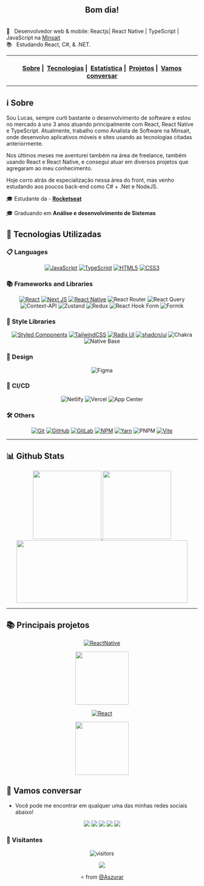 <h2 align="center">Bom dia!</h2>


 <br/> :purple_heart: &nbsp; Desenvolvedor web & mobile: Reactjs| React Native | TypeScript | JavaScript na [Minsait](https://www.minsait.com/pt)
 <br/> 📚 &nbsp; Estudando React, C#, & .NET.
 <br/>



___

<h3 align="center">
 <a href="#information_source-sobre">Sobre</a>&nbsp;|&nbsp;
 <a href="#rocket-tecnologias-utilizadas">Tecnologias</a>&nbsp;|&nbsp; 
 <a href="#bar_chart-Github-Stats">Estatística</a>&nbsp;|&nbsp; 
 <a href="#books-Principais-projetos">Projetos</a>&nbsp;|&nbsp; 
 <a href="#speech_balloon-Vamos-conversar">Vamos conversar</a>

___

## :information_source: Sobre

 <p> Sou Lucas, sempre curti bastante o desenvolvimento de software e estou no mercado à uns 3 anos atuando principalmente com React, React Native e TypeScript. Atualmente, trabalho como Analista de Software na Minsait, onde desenvolvo aplicativos móveis e sites usando as tecnologias citadas anteriormente. </p>
 <p> Nos últimos meses me aventurei também na  área de freelance, também usando React e React Native, e consegui atuar em diversos projetos que agregaram ao meu conhecimento.</p> 
 <p> Hoje corro atrás de especialização nessa área do front, mas venho estudando aos poucos back-end como C# + .Net e NodeJS. </p>
  
 
🎓 Estudante da - **[Rocketseat](https://rocketseat.com.br/launchbase)**

🎓 Graduando em **Análise e desenvolvimento de Sistemas**

## :rocket: Tecnologias Utilizadas
  ###  📋 Languages
  <div align="center">
   
   [![JavaScript](https://img.shields.io/badge/javascript-%23323330.svg?style=for-the-badge&logo=javascript&logoColor=%23F7DF1E)](https://www.javascript.com/) [![TypeScript](https://img.shields.io/badge/typescript-%23007ACC.svg?style=for-the-badge&logo=typescript&logoColor=white)](https://www.typescriptlang.org/) [![HTML5](https://img.shields.io/badge/html5-%23E34F26.svg?style=for-the-badge&logo=html5&logoColor=white)](https://developer.mozilla.org/pt-BR/docs/Web/HTML)  [![CSS3](https://img.shields.io/badge/css3-%231572B6.svg?style=for-the-badge&logo=css3&logoColor=white)](https://www.w3schools.com/css/)
   
  </div>

###  📚 Frameworks and Libraries
<div align="center">
   
   [![React](https://img.shields.io/badge/react-%2320232a.svg?style=for-the-badge&logo=react&logoColor=%2361DAFB)](https://react.dev/) [![Next JS](https://img.shields.io/badge/Next-%2320232a.svg?style=for-the-badge&logo=next.js&logoColor=%2361DAFB)](https://nextjs.org/)  [![React Native](https://img.shields.io/badge/react_native-%2320232a.svg?style=for-the-badge&logo=react&logoColor=%2361DAFB)](https://github.com/Aszurar) ![React Router](https://img.shields.io/badge/React_Router-CA4245?style=for-the-badge&logo=react-router&logoColor=white) ![React Query](https://img.shields.io/badge/-React%20Query-FF4154?style=for-the-badge&logo=react%20query&logoColor=white)  ![Context-API](https://img.shields.io/badge/Context--Api-000000?style=for-the-badge&logo=react) ![Zustand](https://img.shields.io/badge/Zustand-39312a?style=for-the-badge&logo=react)  ![Redux](https://img.shields.io/badge/redux-%23593d88.svg?style=for-the-badge&logo=redux&logoColor=white) 
![React Hook Form](https://img.shields.io/badge/React%20Hook%20Form-%23EC5990.svg?style=for-the-badge&logo=reacthookform&logoColor=white)  ![Formik](https://img.shields.io/badge/Formik-2663eb?style=for-the-badge&logo=react)
   
</div>


###  💄 Style Libraries
<div align="center">
 
  [![Styled Components](https://img.shields.io/badge/styled--components-DB7093?style=for-the-badge&logo=styled-components&logoColor=white)](https://styled-components.com/) [![TailwindCSS](https://img.shields.io/badge/tailwindcss-%2338B2AC.svg?style=for-the-badge&logo=tailwind-css&logoColor=white)](https://tailwindcss.com/) [![Radix UI](https://img.shields.io/badge/radix%20ui-161618.svg?style=for-the-badge&logo=radix-ui&logoColor=white)](https://www.radix-ui.com/) [![shadcn/ui](https://img.shields.io/badge/shadcnui-161618.svg?style=for-the-badge&logo=shadcn-ui&logoColor=white)](https://ui.shadcn.com/) ![Chakra](https://img.shields.io/badge/chakra-%234ED1C5.svg?style=for-the-badge&logo=chakraui&logoColor=white) ![Native Base](https://img.shields.io/badge/NativeBase-50bfc4?style=for-the-badge&logo=react)

</div>

###  🎨 Design
<div align="center">
 
  ![Figma](https://img.shields.io/badge/figma-%23F24E1E.svg?style=for-the-badge&logo=figma&logoColor=white)
 
</div>

###  🎨 CI/CD
<div align="center">

 
 ![Netlify](https://img.shields.io/badge/netlify-%23000000.svg?style=for-the-badge&logo=netlify&logoColor=#00C7B7) ![Vercel](https://img.shields.io/badge/vercel-%23000000.svg?style=for-the-badge&logo=vercel&logoColor=white) ![App Center](https://img.shields.io/badge/AppCenter-0f1d51?style=for-the-badge&logo=react)

 </div>
 
 ###  🛠️ Others
 <div align="center">
  
[![Git](https://img.shields.io/badge/git-%23F05033.svg?style=for-the-badge&logo=git&logoColor=white)](https://git-scm.com/) [![GitHub](https://img.shields.io/badge/github-%23121011.svg?style=for-the-badge&logo=github&logoColor=white)](https://github.com/Aszurar)  [![GitLab](https://img.shields.io/badge/gitlab-%23181717.svg?style=for-the-badge&logo=gitlab&logoColor=white)](https://about.gitlab.com/) [![NPM](https://img.shields.io/badge/NPM-%23CB3837.svg?style=for-the-badge&logo=npm&logoColor=white)](https://www.npmjs.com/) [![Yarn](https://img.shields.io/badge/yarn-%232C8EBB.svg?style=for-the-badge&logo=yarn&logoColor=white)](https://yarnpkg.com/) ![PNPM](https://img.shields.io/badge/pnpm-%234a4a4a.svg?style=for-the-badge&logo=pnpm&logoColor=f69220)  [![Vite](https://img.shields.io/badge/vite-%23646CFF.svg?style=for-the-badge&logo=vite&logoColor=white)](https://vitejs.dev/)  
  
</div>

___


## :bar_chart: Github Stats 

 
<div align="center">
<a href="https://github.com/Aszurar?tab=repositories">
  <img height="180em" src="https://github-readme-stats-sigma-five.vercel.app/api?username=Aszurar&theme=highcontrast&show_icons=true&include_all_commits=true" />
  <img height="180em" src="https://github-readme-stats-sigma-five.vercel.app/api/top-langs/?username=Aszurar&theme=highcontrast&layout=compact&langs_count=10" />
</a>
</div>

<div align="center">
 <img height="165em" width="450px" src="https://github-profile-summary-cards.vercel.app/api/cards/profile-details?username=Aszurar&theme=highcontrast"/>
</div>

___

## :books: Principais projetos

<div display="flex" align="center">
  <div>
   
  [![ReactNative](https://img.shields.io/badge/-ReactNative-black?style=for-the-badge&logo=react&link=https://github.com/Aszurar)](https://github.com/Aszurar)
 
   <a href="https://github.com/Aszurar/PokeDev">
    <img height="140em" src="https://github-readme-stats-sigma-five.vercel.app/api/pin/?username=Aszurar&theme=highcontrast&repo=PokeDev" />
   </a>
 </div>
 
 <div>
  
  [![React](https://img.shields.io/badge/-React-black?style=for-the-badge&logo=react&link=https://react.dev)](https://react.dev/)

   <a href="https://github.com/Aszurar/coffeeDelivery">
    <img height="140em" src="https://github-readme-stats-sigma-five.vercel.app/api/pin/?username=Aszurar&theme=highcontrast&repo=coffeeDelivery" />
   </a>
 </div>
</div>



## :speech_balloon: Vamos conversar

- Você pode me encontrar em qualquer uma das minhas redes sociais abaixo!


<div align="center">
<a href="https://github.com/Aszurar"><img src="https://img.shields.io/badge/-Github-%23333?style=for-the-badge&logo=github&logoColor=white" target="_blank"></a>  <a href="https://www.instagram.com/lucazura/" target="_blank"><img src="https://img.shields.io/badge/-Instagram-%23E4405F?style=for-the-badge&logo=instagram&logoColor=white" target="_blank"></a>  <a href="#" target="_blank"><img src="https://img.shields.io/badge/Website-7289DA?style=for-the-badge&logo=googlechrome&logoColor=white" target="_blank"></a> <a href="https://www.linkedin.com/in/lucas-de-lima-azsura/" target="_blank"><img src="https://img.shields.io/badge/-LinkedIn-%230077B5?style=for-the-badge&logo=linkedin&logoColor=white" target="_blank"></a> <a href="mailto:lms.souza39@gmail.com"><img src="https://img.shields.io/badge/-Gmail-ff9800?style=for-the-badge&logo=gmail&logoColor=white" target="_blank"></a>  
</div>

### 👥 Visitantes

<div align="center">

 ![visitors](https://visitor-badge.laobi.icu/badge?page_id=Aszurar)
 
 <img src="https://profile-counter.glitch.me/Aszurar/count.svg" />
 
⭐️ from [@Aszurar](https://github.com/Aszurar)

</div>

